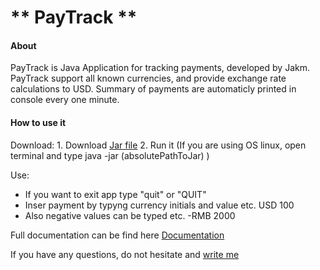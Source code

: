 # ** PayTrack **

#### **About**
PayTrack is Java Application for tracking payments, developed by Jakm. PayTrack support all known currencies, and provide exchange rate calculations to USD. Summary of payments are automaticly printed in console every one minute. 

#### **How to use it**

Download: 	1. Download [Jar file] 
			2. Run it (If you are using OS linux, open terminal and type java -jar (absolutePathToJar) )

Use: 	
+ If you want to exit app type "quit" or "QUIT"
+ Inser payment by typyng currency initials and value etc. 	USD 100 
+ Also negative values can be typed etc.  -RMB 2000


Full documentation can be find here [Documentation] 


If you have any questions, do not hesitate and [write me](mailto://matus.jakub@yahoo.com)


[Documentation]: <http://paytrack.wz.sk/>
[Jar file]: <https://github.com/JacobMath/PayTrack/raw/master/PayTrack-1.0-SNAPSHOT-jar-with-dependencies.jar>